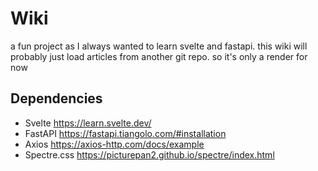 # Wiki

a fun project as I always wanted to learn svelte and fastapi. this wiki will probably just load articles from another git repo. so it's only a render for now

## Dependencies

- Svelte https://learn.svelte.dev/
- FastAPI https://fastapi.tiangolo.com/#installation
- Axios https://axios-http.com/docs/example
- Spectre.css https://picturepan2.github.io/spectre/index.html